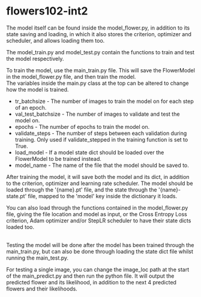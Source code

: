 # flowers102-int2

The model itself can be found inside the model_flower.py, in addition to its state saving and loading, in which it also stores the criterion, optimizer and scheduler, and allows loading them too.

The model_train.py and model_test.py contain the functions to train and test the model respectively.

To train the model, use the main_train.py file. This will save the FlowerModel in the model_flower.py file, and then train the model.
<br>The variables inside the main.py class at the top can be altered to change how the model is trained.
<ul>
    <li>tr_batchsize - The number of images to train the model on for each step of an epoch.</li>
    <li>val_test_batchsize - The number of images to validate and test the model on.</li>
    <li>epochs - The number of epochs to train the model on.</li>
    <li>validate_steps - The number of steps between each validation during training. Only used if validate_stepped in the training function is set to True.</li>
    <li>load_model - If a model state dict should be loaded over the FlowerModel to be trained instead.</li>
    <li>model_name - The name of the file that the model should be saved to.</li>
</ul>


After training the model, it will save both the model and its dict, in addition to the criterion, optimizer and learning rate scheduler. The model should be loaded through the '{name}.pt' file, and the state through the '{name}-state.pt' file, mapped to the 'model' key inside the dictionary it loads.

You can also load through the functions contained in the model_flower.py file, giving the file location and model as input, or the Cross Entropy Loss criterion, Adam optimizer and/or StepLR scheduler to have their state dicts loaded too.
<br><br>

Testing the model will be done after the model has been trained through the main_train.py, but can also be done through loading the state dict file whilst running the main_test.py.


For testing a single image, you can change the image_loc path at the start of the main_predict.py and then run the python file. It will output the predicted flower and its likelihood, in addition to the next 4 predicted flowers and their likelihoods.